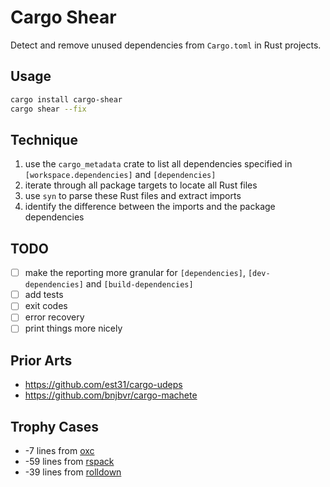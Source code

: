 # Cargo Shear

Detect and remove unused dependencies from `Cargo.toml` in Rust projects.

## Usage

```bash
cargo install cargo-shear
cargo shear --fix
```


## Technique

1. use the `cargo_metadata` crate to list all dependencies specified in `[workspace.dependencies]` and `[dependencies]`
2. iterate through all package targets to locate all Rust files
3. use `syn` to parse these Rust files and extract imports
4. identify the difference between the imports and the package dependencies

## TODO

- [ ] make the reporting more granular for `[dependencies]`, `[dev-dependencies]` and `[build-dependencies]`
- [ ] add tests
- [ ] exit codes
- [ ] error recovery
- [ ] print things more nicely

## Prior Arts

* https://github.com/est31/cargo-udeps
* https://github.com/bnjbvr/cargo-machete

## Trophy Cases

* -7 lines from [oxc](https://github.com/oxc-project/oxc/pull/2729)
* -59 lines from [rspack](https://github.com/web-infra-dev/rspack/pull/5954)
* -39 lines from [rolldown](https://github.com/rolldown/rolldown/pull/593)
